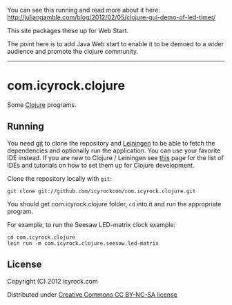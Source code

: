 You can see this running and read more about it here:
http://juliangamble.com/blog/2012/02/05/clojure-gui-demo-of-led-timer/

This site packages these up for Web Start. 

The point here is to add Java Web start to enable it to be demoed to a wider audience
and promote the clojure community.

----

# com.icyrock.clojure

Some [Clojure](http://clojure.org) programs.

## Running

You need [git](http://git-scm.com/) to clone the repository and [Leiningen](https://github.com/technomancy/leiningen) to be able to fetch the dependencies and optionally run the application. You can use your favorite IDE instead. If you are new to Clojure / Leiningen see [this](http://dev.clojure.org/display/doc/Getting+Started) page for the list of IDEs and tutorials on how to set them up for Clojure development.

Clone the repository locally with `git`:

    git clone git://github.com/icyrockcom/com.icyrock.clojure.git

You should get com.icyrock.clojure folder, `cd` into it and run the appropriate program. 

For example, to run the Seesaw LED-matrix clock example:

    cd com.icyrock.clojure
    lein run -m com.icyrock.clojure.seesaw.led-matrix

## License

Copyright (C) 2012 icyrock.com

Distributed under [Creative Commons CC BY-NC-SA license](http://creativecommons.org/licenses/by-nc-sa/3.0/)

